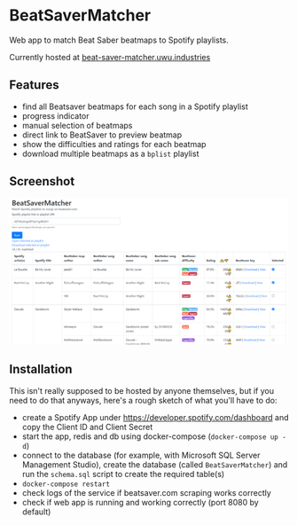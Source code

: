 # BeatSaverMatcher
Web app to match Beat Saber beatmaps to Spotify playlists.

Currently hosted at [beat-saver-matcher.uwu.industries](https://beat-saver-matcher.uwu.industries/)

## Features
- find all Beatsaver beatmaps for each song in a Spotify playlist
- progress indicator
- manual selection of beatmaps
- direct link to BeatSaver to preview beatmap
- show the difficulties and ratings for each beatmap
- download multiple beatmaps as a `bplist` playlist

## Screenshot

![app screenhot](images/screenshot.png)

## Installation

This isn't really supposed to be hosted by anyone themselves, but if you need to do that anyways, here's a rough sketch of what you'll have to do:

- create a Spotify App under https://developer.spotify.com/dashboard and copy the Client ID and Client Secret
- start the app, redis and db using docker-compose (`docker-compose up -d`)
- connect to the database (for example, with Microsoft SQL Server Management Studio), create the database (called `BeatSaverMatcher`) and run the `schema.sql` script to create the required table(s)
- `docker-compose restart`
- check logs of the service if beatsaver.com scraping works correctly
- check if web app is running and working correctly (port 8080 by default)
